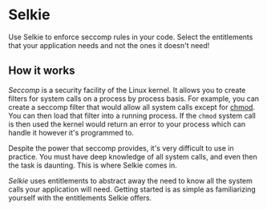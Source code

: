 # Selkie

Use Selkie to enforce seccomp rules in your code. Select the entitlements that your application needs and not the ones it doesn't need!

## How it works

<i>Seccomp</i> is a security facility of the Linux kernel. It allows you to create filters for system calls on a process by process basis. For example, you can create a seccomp filter that would allow all system calls except for [chmod](http://man7.org/linux/man-pages/man2/fchmod.2.html). You can then load that filter into a running process. If the `chmod` system call is then used the kernel would return an error to your process which can handle it however it's programmed to.

Despite the power that seccomp provides, it's very difficult to use in practice. You must have deep knowledge of all system calls, and even then the task is daunting. This is where Selkie comes in.

<i>Selkie</i> uses entitlements to abstract away the need to know all the system calls your application will need. Getting started is as simple as familiarizing yourself with the entitlements Selkie offers.
